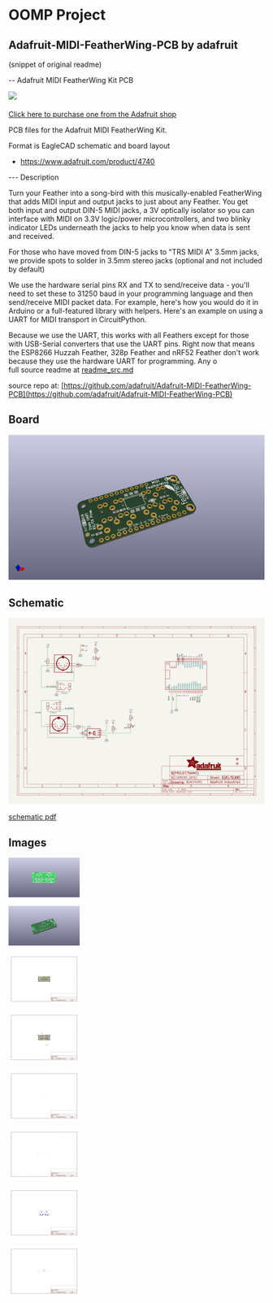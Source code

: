 # OOMP Project  
## Adafruit-MIDI-FeatherWing-PCB  by adafruit  
  
(snippet of original readme)  
  
-- Adafruit MIDI FeatherWing Kit PCB  
  
<a href="http://www.adafruit.com/products/4740"><img src="assets/4740.jpg?raw=true" width="500px"><br/>  
Click here to purchase one from the Adafruit shop</a>  
  
PCB files for the Adafruit MIDI FeatherWing Kit.  
  
Format is EagleCAD schematic and board layout  
* https://www.adafruit.com/product/4740  
  
--- Description  
  
Turn your Feather into a song-bird with this musically-enabled FeatherWing that adds MIDI input and output jacks to just about any Feather. You get both input and output DIN-5 MIDI jacks, a 3V optically isolator so you can interface with MIDI on 3.3V logic/power microcontrollers, and two blinky indicator LEDs underneath the jacks to help you know when data is sent and received.  
  
For those who have moved from DIN-5 jacks to "TRS MIDI A" 3.5mm jacks, we provide spots to solder in 3.5mm stereo jacks (optional and not included by default)  
  
We use the hardware serial pins RX and TX to send/receive data - you'll need to set these to 31250 baud in your programming language and then send/receive MIDI packet data. For example, here's how you would do it in Arduino or a full-featured library with helpers. Here's an example on using a UART for MIDI transport in CircuitPython.  
  
Because we use the UART, this works with all Feathers except for those with USB-Serial converters that use the UART pins. Right now that means the ESP8266 Huzzah Feather, 328p Feather and nRF52 Feather don't work because they use the hardware UART for programming. Any o  
  full source readme at [readme_src.md](readme_src.md)  
  
source repo at: [https://github.com/adafruit/Adafruit-MIDI-FeatherWing-PCB](https://github.com/adafruit/Adafruit-MIDI-FeatherWing-PCB)  
## Board  
  
[![working_3d.png](working_3d_600.png)](working_3d.png)  
## Schematic  
  
[![working_schematic.png](working_schematic_600.png)](working_schematic.png)  
  
[schematic pdf](working_schematic.pdf)  
## Images  
  
[![working_3D_bottom.png](working_3D_bottom_140.png)](working_3D_bottom.png)  
  
[![working_3D_top.png](working_3D_top_140.png)](working_3D_top.png)  
  
[![working_assembly_page_01.png](working_assembly_page_01_140.png)](working_assembly_page_01.png)  
  
[![working_assembly_page_02.png](working_assembly_page_02_140.png)](working_assembly_page_02.png)  
  
[![working_assembly_page_03.png](working_assembly_page_03_140.png)](working_assembly_page_03.png)  
  
[![working_assembly_page_04.png](working_assembly_page_04_140.png)](working_assembly_page_04.png)  
  
[![working_assembly_page_05.png](working_assembly_page_05_140.png)](working_assembly_page_05.png)  
  
[![working_assembly_page_06.png](working_assembly_page_06_140.png)](working_assembly_page_06.png)  
